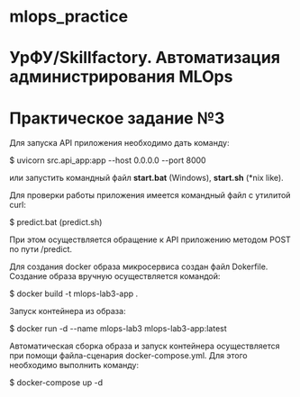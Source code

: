 # mlops_practice
# УрФУ/Skillfactory. Автоматизация администрирования MLOps
# Практическое задание №3

Для запуска API приложения необходимо дать команду:

$ uvicorn src.api_app:app --host 0.0.0.0 --port 8000

или запустить командный файл **start.bat** (Windows), **start.sh** (*nix like).

Для проверки работы приложения имеется командный файл с утилитой curl:

$ predict.bat (predict.sh)

При этом осуществляется обращение к API приложению методом POST по пути /predict.

Для создания docker образа микросервиса создан файл Dokerfile. 
Создание образа вручную осуществляется командой:

$ docker build -t mlops-lab3-app .

Запуск контейнера из образа:

$ docker run -d --name mlops-lab3 mlops-lab3-app:latest

Автоматическая сборка образа и запуск контейнера осуществляется при помощи 
файла-сценария docker-compose.yml. Для этого необходимо выполнить команду: 

$ docker-compose up -d



